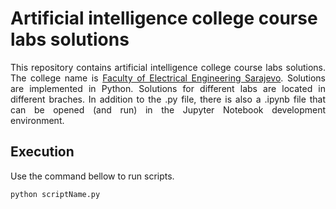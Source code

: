 # Artificial intelligence college course labs solutions

<p align="justify">
  This repository contains artificial intelligence college course labs solutions. The college name is <a href="https://www.etf.unsa.ba/" target="_blank">Faculty of     Electrical Engineering Sarajevo</a>. Solutions are implemented in Python. Solutions for different labs are located in different braches. In addition to the .py       file, there is also a .ipynb file that can be opened (and run) in the Jupyter Notebook development environment.
</p>

## Execution

Use the command bellow to run scripts.

```bash
python scriptName.py
```
